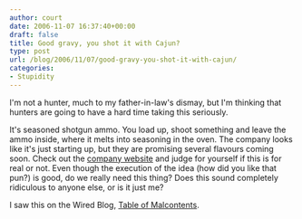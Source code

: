 ```yaml
---
author: court
date: 2006-11-07 16:37:40+00:00
draft: false
title: Good gravy, you shot it with Cajun?
type: post
url: /blog/2006/11/07/good-gravy-you-shot-it-with-cajun/
categories:
- Stupidity
---
```


I'm not a hunter, much to my father-in-law's dismay, but I'm thinking that hunters are going to have a hard time taking this seriously.

It's seasoned shotgun ammo.  You load up, shoot something and leave the ammo inside, where it melts into seasoning in the oven.  The company looks like it's just starting up, but they are promising several flavours coming soon.   Check out the [company website](http://www.seasonshot.com) and judge for yourself if this is for real or not.
Even though the execution of the idea (how did you like that pun?) is good, do we really need this thing?  Does this sound completely ridiculous to anyone else, or is it just me?

I saw this on the Wired Blog, [Table of Malcontents](http://blog.wired.com/tableofmalcontents/2006/11/teriyaki_shotgu.html).
